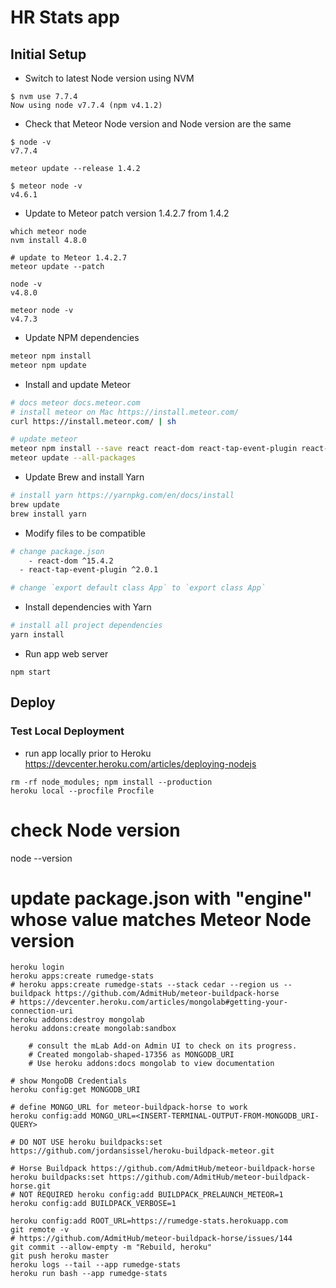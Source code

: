 # HR Stats app

## Initial Setup

* Switch to latest Node version using NVM
```
$ nvm use 7.7.4
Now using node v7.7.4 (npm v4.1.2)
```

* Check that Meteor Node version and Node version are the same
```
$ node -v
v7.7.4

meteor update --release 1.4.2

$ meteor node -v
v4.6.1
``` 

* Update to Meteor patch version 1.4.2.7 from 1.4.2
```
which meteor node
nvm install 4.8.0

# update to Meteor 1.4.2.7
meteor update --patch

node -v
v4.8.0

meteor node -v
v4.7.3
```

* Update NPM dependencies 
```bash
meteor npm install
meteor npm update
```

* Install and update Meteor
```bash
# docs meteor docs.meteor.com
# install meteor on Mac https://install.meteor.com/
curl https://install.meteor.com/ | sh

# update meteor
meteor npm install --save react react-dom react-tap-event-plugin react-router material-ui react-chartjs-2
meteor update --all-packages
```

* Update Brew and install Yarn
```bash
# install yarn https://yarnpkg.com/en/docs/install
brew update
brew install yarn
```

* Modify files to be compatible

```bash
# change package.json 
	- react-dom ^15.4.2 
  - react-tap-event-plugin ^2.0.1

# change `export default class App` to `export class App`
```

* Install dependencies with Yarn
```bash
# install all project dependencies
yarn install
```

* Run app web server
```
npm start
```

## Deploy

### Test Local Deployment

* run app locally prior to Heroku https://devcenter.heroku.com/articles/deploying-nodejs
```
rm -rf node_modules; npm install --production
heroku local --procfile Procfile
```

# check Node version
node --version

# update package.json with "engine" whose value matches Meteor Node version

```
heroku login
heroku apps:create rumedge-stats
# heroku apps:create rumedge-stats --stack cedar --region us --buildpack https://github.com/AdmitHub/meteor-buildpack-horse
# https://devcenter.heroku.com/articles/mongolab#getting-your-connection-uri
heroku addons:destroy mongolab
heroku addons:create mongolab:sandbox

	# consult the mLab Add-on Admin UI to check on its progress.
	# Created mongolab-shaped-17356 as MONGODB_URI
	# Use heroku addons:docs mongolab to view documentation

# show MongoDB Credentials
heroku config:get MONGODB_URI

# define MONGO_URL for meteor-buildpack-horse to work
heroku config:add MONGO_URL=<INSERT-TERMINAL-OUTPUT-FROM-MONGODB_URI-QUERY>

# DO NOT USE heroku buildpacks:set https://github.com/jordansissel/heroku-buildpack-meteor.git

# Horse Buildpack https://github.com/AdmitHub/meteor-buildpack-horse
heroku buildpacks:set https://github.com/AdmitHub/meteor-buildpack-horse.git
# NOT REQUIRED heroku config:add BUILDPACK_PRELAUNCH_METEOR=1
heroku config:add BUILDPACK_VERBOSE=1

heroku config:add ROOT_URL=https://rumedge-stats.herokuapp.com
git remote -v
# https://github.com/AdmitHub/meteor-buildpack-horse/issues/144
git commit --allow-empty -m "Rebuild, heroku"
git push heroku master
heroku logs --tail --app rumedge-stats
heroku run bash --app rumedge-stats
```